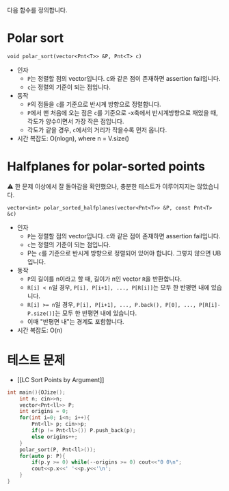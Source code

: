 다음 함수를 정의합니다.

# Polar sort
`void polar_sort(vector<Pnt<T>> &P, Pnt<T> c)`
- 인자
  - `P`는 정렬할 점의 vector입니다. c와 같은 점이 존재하면 assertion fail입니다.
  - `c`는 정렬의 기준이 되는 점입니다.
- 동작
  - `P`의 점들을 `c`를 기준으로 반시계 방향으로 정렬합니다.
  - `P`에서 맨 처음에 오는 점은 `c`를 기준으로 -x축에서 반시계방향으로 재었을 때, 각도가 양수이면서 가장 작은 점입니다.
  - 각도가 같을 경우, `c`에서의 거리가 작을수록 먼저 옵니다.
- 시간 복잡도: O(nlogn), where n = V.size()

# Halfplanes for polar-sorted points
⚠️ 한 문제 이상에서 잘 돌아감을 확인했으나, 충분한 테스트가 이루어지지는 않았습니다.

`vector<int> polar_sorted_halfplanes(vector<Pnt<T>> &P, const Pnt<T> &c)`
- 인자
  - `P`는 정렬할 점의 vector입니다. c와 같은 점이 존재하면 assertion fail입니다.
  - `c`는 정렬의 기준이 되는 점입니다.
  - P는 `c`를 기준으로 반시계 방향으로 정렬되어 있어야 합니다. 그렇지 않으면 UB입니다.
- 동작
  - `P`의 길이를 n이라고 할 때, 길이가 n인 vector `R`을 반환합니다.
  - `R[i] < n`일 경우, `P[i], P[i+1], ..., P[R[i]]`는 모두 한 반평면 내에 있습니다.
  - `R[i] >= n`일 경우, `P[i], P[i+1], ..., P.back(), P[0], ..., P[R[i]-P.size()]`는 모두 한 반평면 내에 있습니다.
  - 이때 "반평면 내"는 경계도 포함합니다.
- 시간 복잡도: O(n)

# 테스트 문제
- [[LC Sort Points by Argument]]
```cpp
int main(){OJize();
	int n; cin>>n;
	vector<Pnt<ll>> P;
	int origins = 0;
	for(int i=0; i<n; i++){
		Pnt<ll> p; cin>>p;
		if(p != Pnt<ll>()) P.push_back(p);
		else origins++;
	}
	polar_sort(P, Pnt<ll>());
	for(auto p: P){
		if(p.y >= 0) while(--origins >= 0) cout<<"0 0\n";
		cout<<p.x<<' '<<p.y<<'\n';
	}
}
```